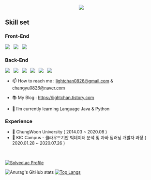 <p align="center"><a href="https://hits.seeyoufarm.com"><img src="https://hits.seeyoufarm.com/api/count/incr/badge.svg?url=https%3A%2F%2Fgithub.com%2Flcg0826&count_bg=%2379C83D&title_bg=%23555555&icon=&icon_color=%23E7E7E7&title=hits&edge_flat=false"/></a></p>

## Skill set </br>
### Front-End
<img src="https://img.shields.io/badge/HTML5-E34F26?style=flat-square&logo=HTML5&logoColor=white"/></a> &nbsp;
<img src="https://img.shields.io/badge/JavaScript-F7DF1E?style=flat-square&logo=JavaScript&logoColor=white"/></a> &nbsp;
<img src="https://img.shields.io/badge/CSS3-1572B6?style=flat-square&logo=CSS3&logoColor=white"/></a> &nbsp;

### Back-End
<img src="https://img.shields.io/badge/Java-007396?style=flat-square&logo=Java&logoColor=white"/></a> &nbsp;
<img src="https://img.shields.io/badge/Spring-6DB33F?style=flat-square&logo=Spring&logoColor=white"/></a> &nbsp;
<img src="https://img.shields.io/badge/SpringBoot-6DB33F?style=flat-square&logo=SpringBoot&logoColor=white"/></a> &nbsp;
<img src="https://img.shields.io/badge/MySQL-4479A1?style=flat-square&logo=MySQL&logoColor=white"/></a> &nbsp;
<img src="https://img.shields.io/badge/MariaDB-003545?style=flat-square&logo=MariaDB&logoColor=white"/></a> &nbsp;
<img src="https://img.shields.io/badge/PostgreSQL-4169E1?style=flat-square&logo=PostgreSQL&logoColor=white"/></a> &nbsp;

<!--
**lcg0826/lcg0826** is a ✨ _special_ ✨ repository because its `README.md` (this file) appears on your GitHub profile.

Here are some ideas to get you started:

- 🔭 I’m currently working on ...
- 🌱 I’m currently learning ...
- 👯 I’m looking to collaborate on ...
- 🤔 I’m looking for help with ...
- 💬 Ask me about ...
- 📫 How to reach me: ...
- 😄 Pronouns: ...
- ⚡ Fun fact: ...
-->

- 📫 How to reach me : lightchan0826@gmail.com & changyu0826@naver.com

- 📚 My Blog : https://lightchan.tistory.com

- 🌱 I’m currently learning Language Java & Python

### Experience

- :school: ChungWoon University ( 2014.03 ~ 2020.08 )
- :closed_book: KIC Campus - 클라우드기반 빅데이터 분석 및 자바 딥러닝 개발자 과정 ( 2020.01.28 ~ 2020.07.26 )


</br></br>
[![Solved.ac Profile](http://mazassumnida.wtf/api/v2/generate_badge?boj=lcg0826)](https://solved.ac/lcg0826/)

![Anurag's GitHub stats](https://github-readme-stats.vercel.app/api?username=lcg0826&show_icons=true&theme=default)
[![Top Langs](https://github-readme-stats.vercel.app/api/top-langs/?username=lcg0826&layout=compact)](https://github.com/anuraghazra/github-readme-stats)

